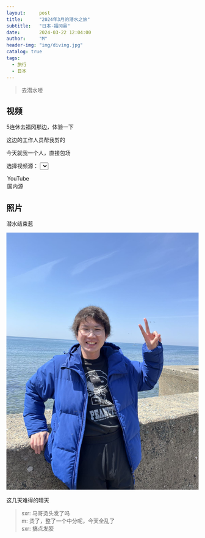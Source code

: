 ```yaml
---
layout:     post
title:      "2024年3月的潜水之旅"
subtitle:   "日本-福冈县"
date:       2024-03-22 12:04:00
author:     "M"
header-img: "img/diving.jpg"
catalog: true
tags:
  - 旅行
  - 日本
---
```



> 去潜水喽

## 视频
5连休去福冈那边，体验一下  

这边的工作人员帮我剪的  

今天就我一个人，直接包场  


<!-- 选择视频源 -->
<label for="video-source-1">选择视频源：</label>
<select id="video-source-1" onchange="changeVideoSource_1('video-container-1')">
  <option value="youtube">YouTube</option>
  <option value="bilibili">国内源</option>
</select>

<!-- 显示视频 -->
<div id="video-container-1"></div>

<script>
function changeVideoSource_1() {
  var videoSource = document.getElementById("video-source-1").value;
  var videoContainer = document.getElementById("video-container-1");

  // 清空视频容器
  videoContainer.innerHTML = "";

  if (videoSource === "youtube") {
    // 添加YouTube视频
    videoContainer.innerHTML = '<iframe width="560" height="315" src="https://www.youtube.com/embed/Qm76lU65ITs?si=L2Bmnbq0L9aRM_a-" title="YouTube video player" frameborder="0" allow="accelerometer; autoplay; clipboard-write; encrypted-media; gyroscope; picture-in-picture; web-share" referrerpolicy="strict-origin-when-cross-origin" allowfullscreen></iframe>';
  } else if (videoSource === "bilibili") {
    // 添加Bilibili视频
    videoContainer.innerHTML = '<a href="http://47.93.29.116/videos/test.mp4" target="_blank" rel="noopener noreferrer">点击这里观看视频</a>';
  }
}

// 默认显示YouTube视频
changeVideoSource_1();
</script>

## 照片
潜水结束惹

![潜水](/img/after_diving.png)

这几天难得的晴天

> sxr: 马哥烫头发了吗  
> m: 烫了，整了一个中分呢，今天全乱了  
> sxr: 搞点发胶